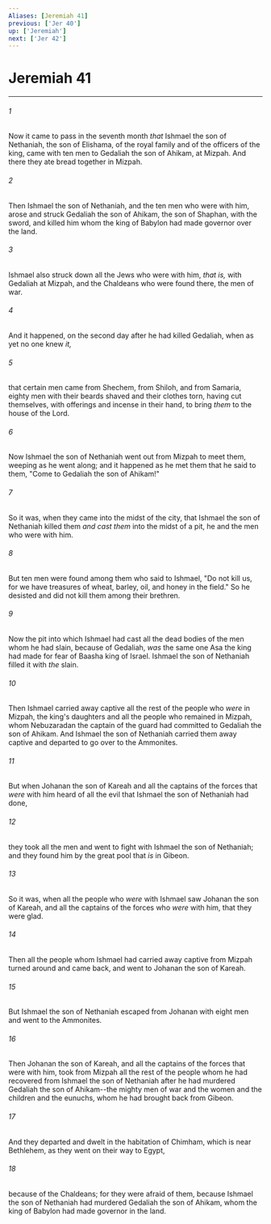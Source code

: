 ```yaml
---
Aliases: [Jeremiah 41]
previous: ['Jer 40']
up: ['Jeremiah']
next: ['Jer 42']
---
```

# Jeremiah 41

***


###### 1 
Now it came to pass in the seventh month _that_ Ishmael the son of Nethaniah, the son of Elishama, of the royal family and of the officers of the king, came with ten men to Gedaliah the son of Ahikam, at Mizpah. And there they ate bread together in Mizpah. 

###### 2 
Then Ishmael the son of Nethaniah, and the ten men who were with him, arose and struck Gedaliah the son of Ahikam, the son of Shaphan, with the sword, and killed him whom the king of Babylon had made governor over the land. 

###### 3 
Ishmael also struck down all the Jews who were with him, _that is,_ with Gedaliah at Mizpah, and the Chaldeans who were found there, the men of war. 

###### 4 
And it happened, on the second day after he had killed Gedaliah, when as yet no one knew _it,_ 

###### 5 
that certain men came from Shechem, from Shiloh, and from Samaria, eighty men with their beards shaved and their clothes torn, having cut themselves, with offerings and incense in their hand, to bring _them_ to the house of the Lord. 

###### 6 
Now Ishmael the son of Nethaniah went out from Mizpah to meet them, weeping as he went along; and it happened as he met them that he said to them, "Come to Gedaliah the son of Ahikam!" 

###### 7 
So it was, when they came into the midst of the city, that Ishmael the son of Nethaniah killed them _and cast them_ into the midst of a pit, he and the men who were with him. 

###### 8 
But ten men were found among them who said to Ishmael, "Do not kill us, for we have treasures of wheat, barley, oil, and honey in the field." So he desisted and did not kill them among their brethren. 

###### 9 
Now the pit into which Ishmael had cast all the dead bodies of the men whom he had slain, because of Gedaliah, _was_ the same one Asa the king had made for fear of Baasha king of Israel. Ishmael the son of Nethaniah filled it with _the_ slain. 

###### 10 
Then Ishmael carried away captive all the rest of the people who _were_ in Mizpah, the king's daughters and all the people who remained in Mizpah, whom Nebuzaradan the captain of the guard had committed to Gedaliah the son of Ahikam. And Ishmael the son of Nethaniah carried them away captive and departed to go over to the Ammonites. 

###### 11 
But when Johanan the son of Kareah and all the captains of the forces that _were_ with him heard of all the evil that Ishmael the son of Nethaniah had done, 

###### 12 
they took all the men and went to fight with Ishmael the son of Nethaniah; and they found him by the great pool that _is_ in Gibeon. 

###### 13 
So it was, when all the people who _were_ with Ishmael saw Johanan the son of Kareah, and all the captains of the forces who _were_ with him, that they were glad. 

###### 14 
Then all the people whom Ishmael had carried away captive from Mizpah turned around and came back, and went to Johanan the son of Kareah. 

###### 15 
But Ishmael the son of Nethaniah escaped from Johanan with eight men and went to the Ammonites. 

###### 16 
Then Johanan the son of Kareah, and all the captains of the forces that were with him, took from Mizpah all the rest of the people whom he had recovered from Ishmael the son of Nethaniah after he had murdered Gedaliah the son of Ahikam--the mighty men of war and the women and the children and the eunuchs, whom he had brought back from Gibeon. 

###### 17 
And they departed and dwelt in the habitation of Chimham, which is near Bethlehem, as they went on their way to Egypt, 

###### 18 
because of the Chaldeans; for they were afraid of them, because Ishmael the son of Nethaniah had murdered Gedaliah the son of Ahikam, whom the king of Babylon had made governor in the land.
